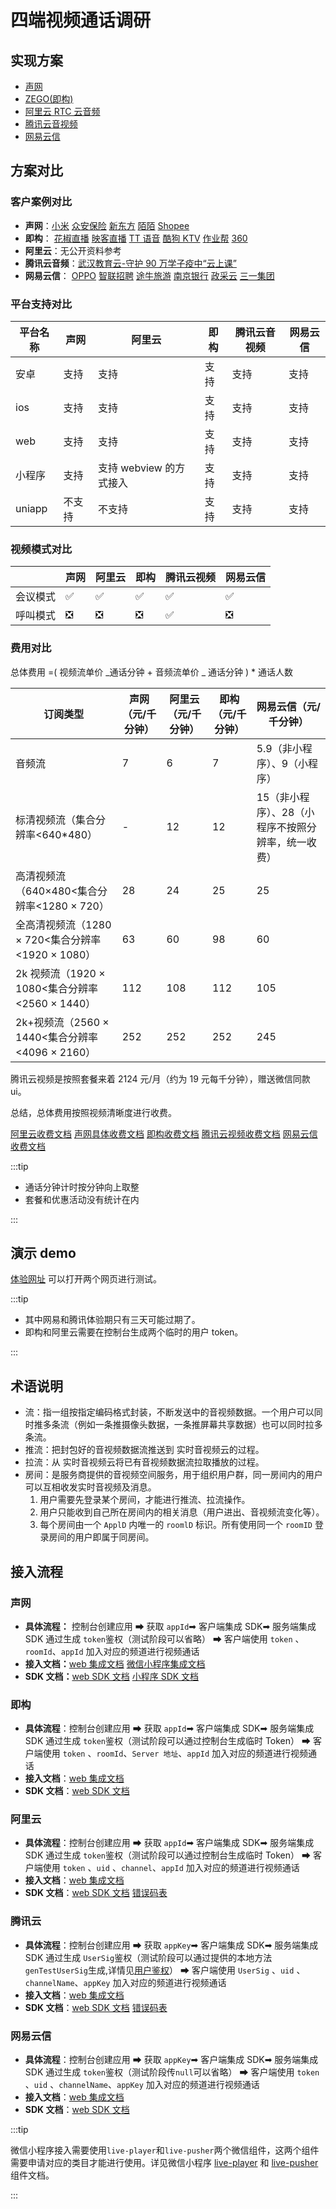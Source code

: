 # 四端视频通话调研

## 实现方案

- [声网](https://www.shengwang.cn/)
- [ZEGO(即构)](https://doc-zh.zego.im/)
- [阿里云 RTC 云音频](https://help.aliyun.com/document_detail/2663753.html)
- [腾讯云音视频](https://www.tencentcloud.com/zh/solutions/video)
- [网易云信](https://doc.yunxin.163.com/nertc/guide/TA1NTk0NzY?platform=web)

## 方案对比

### 客户案例对比

- **声网**：[小米](https://www.mi.com/) [众安保险](https://www.zhongan.com/) [新东方](https://www.neworiental.org/) [陌陌](https://www.immomo.com/) [Shopee](https://shopee.cn/)
- **即构**： [花椒直播](https://www.huajiao.com/) [映客直播](https://www.inke.cn/) [TT 语音](https://www.tt.cn/) [酷狗 KTV](https://kg.qq.com/) [作业帮](https://www.zybang.com/) [360](https://www.360.cn/)
- **阿里云**：无公开资料参考
- **腾讯云音频**：[武汉教育云-守护 90 万学子疫中“云上课”](https://partner.cloud.tencent.com/customers/wuhanjiaoyu)
- **网易云信**： [OPPO](https://www.oppo.com/cn/) [智联招聘](https://www.zhaopin.com/) [途牛旅游](https://www.tuniu.com/) [南京银行](https://www.njcb.com.cn/) [政采云](https://www.zcygov.cn/) [三一集团](https://www.sanygroup.com/zh/)

### 平台支持对比

| 平台名称 | 声网   | 阿里云                  | 即构 | 腾讯云音视频 | 网易云信 |
| -------- | ------ | ----------------------- | ---- | ------------ | -------- |
| 安卓     | 支持   | 支持                    | 支持 | 支持         | 支持     |
| ios      | 支持   | 支持                    | 支持 | 支持         | 支持     |
| web      | 支持   | 支持                    | 支持 | 支持         | 支持     |
| 小程序   | 支持   | 支持 webview 的方式接入 | 支持 | 支持         | 支持     |
| uniapp   | 不支持 | 不支持                  | 支持 | 支持         | 支持     |

### 视频模式对比

|          | 声网 | 阿里云 | 即构 | 腾讯云视频 | 网易云信 |
| -------- | ---- | ------ | ---- | ---------- | -------- |
| 会议模式 | ✅   | ✅     | ✅   | ✅         | ✅       |
| 呼叫模式 | ❎   | ❎     | ❎   | ✅         | ❎       |

### 费用对比

总体费用 =( 视频流单价 _通话分钟 + 音频流单价 _ 通话分钟 ) \* 通话人数

| 订阅类型                                          | 声网（元/千分钟） | 阿里云（元/千分钟） | 即构（元/千分钟） | 网易云信（元/千分钟）                              |
| ------------------------------------------------- | ----------------- | ------------------- | ----------------- | -------------------------------------------------- |
| 音频流                                            | 7                 | 6                   | 7                 | 5.9（非小程序）、9（小程序）                       |
| 标清视频流（集合分辨率<640\*480）                 | -                 | 12                  | 12                | 15（非小程序）、28（小程序不按照分辨率，统一收费） |
| 高清视频流（640×480<集合分辨率<1280 × 720）       | 28                | 24                  | 25                | 25                                                 |
| 全高清视频流（1280 × 720<集合分辨率<1920 × 1080） | 63                | 60                  | 98                | 60                                                 |
| 2k 视频流（1920 × 1080<集合分辨率<2560 × 1440）   | 112               | 108                 | 112               | 105                                                |
| 2k+视频流（2560 × 1440<集合分辨率<4096 × 2160）   | 252               | 252                 | 252               | 245                                                |

腾讯云视频是按照套餐来着 2124 元/月（约为 19 元每千分钟），赠送微信同款 ui。

总结，总体费用按照视频清晰度进行收费。

[阿里云收费文档](https://help.aliyun.com/document_detail/2640062.html?spm=a2c4g.11186623.help-menu-61399.d_0_2_0_0.679b2f86j6Lneo&scm=20140722.H_2640062._.OR_help-T_cn~zh-V_1) [声网具体收费文档](https://doc.shengwang.cn/doc/rtc/android/billing/billing-strategy) [即构收费文档](https://doc-zh.zego.im/article/8666) [腾讯云视频收费文档](https://console.cloud.tencent.com/vcube/project/manage/detail/integrate/9759) [网易云信收费文档](https://yunxin.163.com/price/netcall)

:::tip

- 通话分钟计时按分钟向上取整
- 套餐和优惠活动没有统计在内

:::

## 演示 demo

[体验网址](https://nbtest.lonbon.com/resource/video/#/basic-video-call) 可以打开两个网页进行测试。

:::tip

- 其中网易和腾讯体验期只有三天可能过期了。
- 即构和阿里云需要在控制台生成两个临时的用户 token。

:::

## 术语说明

- 流：指一组按指定编码格式封装，不断发送中的音视频数据。一个用户可以同时推多条流（例如一条推摄像头数据，一条推屏幕共享数据）也可以同时拉多条流。
- 推流：把封包好的音视频数据流推送到 实时音视频云的过程。
- 拉流：从 实时音视频云将已有音视频数据流拉取播放的过程。
- 房间：是服务商提供的音视频空间服务，用于组织用户群，同一房间内的用户可以互相收发实时音视频及消息。
  1. 用户需要先登录某个房间，才能进行推流、拉流操作。
  2. 用户只能收到自己所在房间内的相关消息（用户进出、音视频流变化等）。
  3. 每个房间由一个 `ApplD` 内唯一的 `roomlD` 标识。所有使用同一个 `roomID` 登录房间的用户即属于同房间。

## 接入流程

### 声网

- **具体流程：** 控制台创建应用 ➡ 获取 `appId`➡ 客户端集成 SDK➡ 服务端集成 SDK 通过生成 `token`鉴权（测试阶段可以省略） ➡ 客户端使用 `token` 、`roomId`、`appId` 加入对应的频道进行视频通话
- **接入文档：**[web 集成文档](https://doc.shengwang.cn/doc/rtc/javascript/get-started/quick-start) [微信小程序集成文档](https://doc.shengwang.cn/doc/rtc/mini-program/get-started/quick-start)
- **SDK 文档：**[web SDK 文档](https://doc.shengwang.cn/api-ref/rtc/javascript/overview) [小程序 SDK 文档](https://doc.shengwang.cn/api-ref/rtc/mini-program/overview)

### 即构

- **具体流程**：控制台创建应用 ➡ 获取 `appId`➡ 客户端集成 SDK➡ 服务端集成 SDK 通过生成 `token`鉴权（测试阶段可以通过控制台生成临时 Token） ➡ 客户端使用 `token` 、`roomId`、`Server 地址`、`appId` 加入对应的频道进行视频通话
- **接入文档**：[web 集成文档](https://doc-zh.zego.im/article/199)
- **SDK 文档**：[web SDK 文档](https://doc-zh.zego.im/article/19492)

### 阿里云

- **具体流程**：控制台创建应用 ➡ 获取 `appId`➡ 客户端集成 SDK➡ 服务端集成 SDK 通过生成 `token`鉴权（测试阶段可以通过控制台生成临时 Token） ➡ 客户端使用 `token` 、`uid` 、`channel`、`appId` 加入对应的频道进行视频通话
- **接入文档**：[web 集成文档](https://help.aliyun.com/document_detail/2640098.html?spm=a2c4g.11186623.help-menu-61399.d_1_3_5.423e4e08dg0vXR&scm=20140722.H_2640098._.OR_help-T_cn~zh-V_1)
- **SDK 文档**：[web SDK 文档](https://help.aliyun.com/document_detail/2674340.html?spm=a2c4g.11186623.help-menu-61399.d_4_0_5.59ac6ac8uw95ne) [错误码表](https://help.aliyun.com/document_detail/2640153.html?spm=a2c4g.11186623.help-menu-61399.d_4_0_6.2d4e1761P3La8s)

### 腾讯云

- **具体流程**：控制台创建应用 ➡ 获取 `appKey`➡ 客户端集成 SDK➡ 服务端集成 SDK 通过生成 `UserSig`鉴权（测试阶段可以通过提供的本地方法`genTestUserSig`生成,详情见[用户鉴权](https://cloud.tencent.com/document/product/647/17275)） ➡ 客户端使用 `UserSig` 、`uid` 、`channelName`、`appKey` 加入对应的频道进行视频通话
- **接入文档**：[web 集成文档](https://cloud.tencent.com/document/product/1640/81132?from=console_document_search)
- **SDK 文档**：[web SDK 文档](https://cloud.tencent.com/document/product/1640/80001) [错误码表](https://cloud.tencent.com/document/product/1640/90444)

### 网易云信

- **具体流程**：控制台创建应用 ➡ 获取 `appKey`➡ 客户端集成 SDK➡ 服务端集成 SDK 通过生成 `token`鉴权（测试阶段传`null`可以省略） ➡ 客户端使用 `token` 、`uid` 、`channelName`、`appKey` 加入对应的频道进行视频通话
- **接入文档**：[web 集成文档](https://doc.yunxin.163.com/nertc/guide/DM3MDA4NzQ?platform=web)
- **SDK 文档**：[web SDK 文档](https://doc.yunxin.163.com/docs/interface/nertc/web/typedoc/Latest/zh/html/index.html)

:::tip

微信小程序接入需要使用`live-player`和`live-pusher`两个微信组件，这两个组件需要申请对应的类目才能进行使用。详见微信小程序 [live-player](https://developers.weixin.qq.com/miniprogram/dev/component/live-player.html) 和 [live-pusher](https://developers.weixin.qq.com/miniprogram/dev/component/live-pusher.html) 组件文档。

:::
